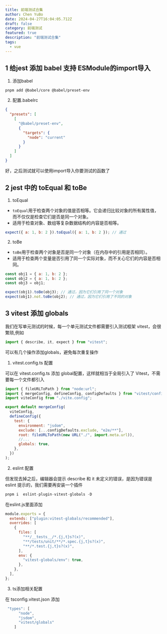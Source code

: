 ```yaml
---
title: 前端测试合集
author: Chen YuBo
date: 2024-04-27T16:04:05.712Z
draft: false
category: 前端测试
featured: true
description: "前端测试合集"
tags:
  - vue
---
```




## 1 给jest 添加 babel 支持 ESModule的import导入

1. 添加babel

```shell
pnpm add @babel/core @babel/preset-env
```

2. 配置.babelrc

```json
{
  "presets": [
    [
      "@babel/preset-env",
      {
        "targets": {
          "node": "current"
        }
      }
    ]
  ]
}
```

好，之后测试就可以使用import导入你要测试的函数了

## 2 jest 中的 toEqual 和 toBe

1. toEqual

- `toEqual`用于检查两个对象的值是否相等。它会递归比较对象的所有属性值，而不仅仅是检查它们是否是同一个对象。
- 适用于检查对象、数组等复杂数据结构的内容是否相等。

```js
expect({ a: 1, b: 2 }).toEqual({ a: 1, b: 2 }); // 通过
```

2. toBe

- `toBe`用于检查两个对象是否是同一个对象（在内存中的引用是否相同）。
- 适用于检查两个变量是否引用了同一个实际对象，而不关心它们的内容是否相同。

```js
const obj1 = { a: 1, b: 2 };
const obj2 = { a: 1, b: 2 };
const obj3 = obj1;

expect(obj1).toBe(obj3); // 通过，因为它们引用了同一个对象
expect(obj1).not.toBe(obj2); // 通过，因为它们引用了不同的对象
```

## 3 vitest 添加 globals

我们在写单元测试的时候，每一个单元测试文件都需要引入测试框架 vitest，会很繁琐,例如

```js
import { describe, it, expect } from "vitest";
```

可以有几个操作添加globals，避免每次重复操作

1. vitest.config.ts 配置

可以在 vitest.config.ts 添加 global配置，这样就相当于全局引入了 Vitest，不需要每一个文件都引入

```js
import { fileURLToPath } from "node:url";
import { mergeConfig, defineConfig, configDefaults } from "vitest/config";
import viteConfig from "./vite.config";

export default mergeConfig(
  viteConfig,
  defineConfig({
    test: {
      environment: "jsdom",
      exclude: [...configDefaults.exclude, "e2e/**"],
      root: fileURLToPath(new URL("./", import.meta.url)),
      //...
      globals: true,
    },
  })
);
```

2. eslint 配置

但发现去掉之后，编辑器会提示 describe 和 it 未定义的错误，是因为错误是 eslint 提示的，我们需要再安装一个插件

```js
pnpm i  eslint-plugin-vitest-globals -D
```

在eslint.js里面添加

```js
module.exports = {
  extends: ["plugin:vitest-globals/recommended"],
  overrides: [
    {
      files: [
        "**/__tests__/*.{j,t}s?(x)",
        "**/tests/unit/**/*.spec.{j,t}s?(x)",
        "**/*.test.{j,t}s?(x)",
      ],
      env: {
        "vitest-globals/env": true,
      },
    },
  ],
};
```

3. ts添加相关配置

在 tsconfig.vitest.json 添加

```js
 "types": [
      "node",
      "jsdom",
      "vitest/globals"
    ]

```
